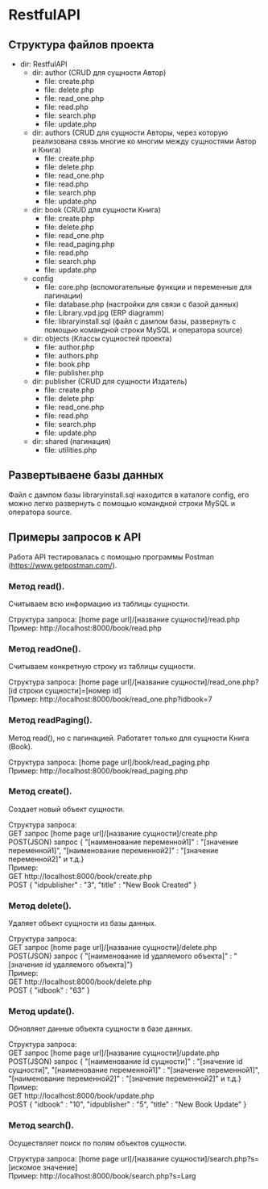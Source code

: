 # RestfulAPI
## Структура файлов проекта

* dir: RestfulAPI
    * dir: author (CRUD для сущности Автор)
        - file: create.php
        - file: delete.php
        - file: read_one.php
        - file: read.php
        - file: search.php
        - file: update.php
    * dir: authors (CRUD для сущности Авторы, через которую реализована связь многие ко многим между сущностями Автор и Книга)
        - file: create.php
        - file: delete.php
        - file: read_one.php
        - file: read.php
        - file: search.php
        - file: update.php
    * dir: book (CRUD для сущности Книга)
        - file: create.php
        - file: delete.php
        - file: read_one.php
        - file: read_paging.php
        - file: read.php
        - file: search.php
        - file: update.php
    * config
        - file: core.php (вспомогательные функции и переменные для пагинации)
        - file: database.php (настройки для связи с базой данных)
        - file: Library.vpd.jpg (ERP diagramm)
        - file: libraryinstall.sql (файл с дампом базы, развернуть с помощью командной строки MySQL и оператора source)
     * dir: objects (Классы сущностей проекта)
        - file: author.php
        - file: authors.php
        - file: book.php
        - file: publisher.php
     * dir: publisher (CRUD для сущности Издатель)
        - file: create.php
        - file: delete.php
        - file: read_one.php
        - file: read.php
        - file: search.php
        - file: update.php
     * dir: shared (пагинация)
        - file: utilities.php

## Развертываене базы данных

Файл с дампом базы libraryinstall.sql находится в каталоге config, его можно легко развернуть с помощью командной строки MySQL и оператора source.

## Примеры запросов к API

Работа API тестировалась с помощью программы Postman (https://www.getpostman.com/).  

### Метод read().

Считываем всю информацию из таблицы сущности.  

Структура запроса:  [home page url]/[название сущности]/read.php  
Пример: http://localhost:8000/book/read.php

### Метод readOne().

Считываем конкретную строку из таблицы сущности.  

Структура запроса:  [home page url]/[название сущности]/read_one.php?[id строки сущности]=[номер id]  
Пример: http://localhost:8000/book/read_one.php?idbook=7

### Метод readPaging().

Метод read(), но с пагинацией. Работатет только для сущности Книга (Book).

Структура запроса:  [home page url]/book/read_paging.php  
Пример: http://localhost:8000/book/read_paging.php

### Метод create().

Создает новый объект сущности.

Структура запроса:  
GET запрос [home page url]/[название сущности]/create.php  
POST(JSON) запрос { "[наименование переменной1]" : "[значение переменной1]", "[наименование переменной2]" : "[значение переменной2]" и т.д.}  
Пример:  
GET http://localhost:8000/book/create.php  
POST { "idpublisher" : "3", "title" : "New Book Created" }

### Метод delete().

Удаляет объект сущности из базы данных.

Структура запроса:  
GET запрос [home page url]/[название сущности]/delete.php  
POST(JSON) запрос { "[наименование id удаляемого объекта]" : "[значение id удаляемого объекта]"}  
Пример:  
GET http://localhost:8000/book/delete.php  
POST { "idbook" : "63" }

### Метод update().

Обновляет данные объекта сущности в базе данных.  

Структура запроса:  
GET запрос [home page url]/[название сущности]/update.php  
POST(JSON) запрос { "[наименование id сущности]" : "[значение id сущности]", "[наименование переменной1]" : "[значение переменной1]", "[наименование переменной2]" : "[значение переменной2]" и т.д.}  
Пример:  
GET http://localhost:8000/book/update.php  
POST { "idbook" : "10", "idpublisher" : "5", "title" : "New Book Update" }

### Метод search().

Осуществляет поиск по полям объектов сущности.  

Структура запроса:  [home page url]/[название сущности]/search.php?s=[искомое значение]  
Пример: http://localhost:8000/book/search.php?s=Larg  
